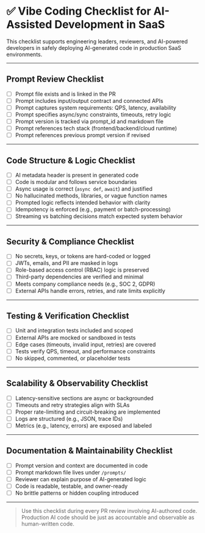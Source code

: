 # ✅ Vibe Coding Checklist for AI-Assisted Development in SaaS

This checklist supports engineering leaders, reviewers, and AI-powered developers in safely deploying AI-generated code in production SaaS environments.

---

##  Prompt Review Checklist

- [ ] Prompt file exists and is linked in the PR
- [ ] Prompt includes input/output contract and connected APIs
- [ ] Prompt captures system requirements: QPS, latency, availability
- [ ] Prompt specifies async/sync constraints, timeouts, retry logic
- [ ] Prompt version is tracked via prompt_id and markdown file
- [ ] Prompt references tech stack (frontend/backend/cloud runtime)
- [ ] Prompt references previous prompt version if revised

---

## Code Structure & Logic Checklist

- [ ] AI metadata header is present in generated code
- [ ] Code is modular and follows service boundaries
- [ ] Async usage is correct (`async def`, `await`) and justified
- [ ] No hallucinated methods, libraries, or vague function names
- [ ] Prompted logic reflects intended behavior with clarity
- [ ] Idempotency is enforced (e.g., payment or batch-processing)
- [ ] Streaming vs batching decisions match expected system behavior

---

## Security & Compliance Checklist

- [ ] No secrets, keys, or tokens are hard-coded or logged
- [ ] JWTs, emails, and PII are masked in logs
- [ ] Role-based access control (RBAC) logic is preserved
- [ ] Third-party dependencies are verified and minimal
- [ ] Meets company compliance needs (e.g., SOC 2, GDPR)
- [ ] External APIs handle errors, retries, and rate limits explicitly

---

## Testing & Verification Checklist

- [ ] Unit and integration tests included and scoped
- [ ] External APIs are mocked or sandboxed in tests
- [ ] Edge cases (timeouts, invalid input, retries) are covered
- [ ] Tests verify QPS, timeout, and performance constraints
- [ ] No skipped, commented, or placeholder tests

---

## Scalability & Observability Checklist

- [ ] Latency-sensitive sections are async or backgrounded
- [ ] Timeouts and retry strategies align with SLAs
- [ ] Proper rate-limiting and circuit-breaking are implemented
- [ ] Logs are structured (e.g., JSON, trace IDs)
- [ ] Metrics (e.g., latency, errors) are exposed and labeled

---

##  Documentation & Maintainability Checklist

- [ ] Prompt version and context are documented in code
- [ ] Prompt markdown file lives under `/prompts/`
- [ ] Reviewer can explain purpose of AI-generated logic
- [ ] Code is readable, testable, and owner-ready
- [ ] No brittle patterns or hidden coupling introduced

---

> Use this checklist during every PR review involving AI-authored code.  
> Production AI code should be just as accountable and observable as human-written code.
